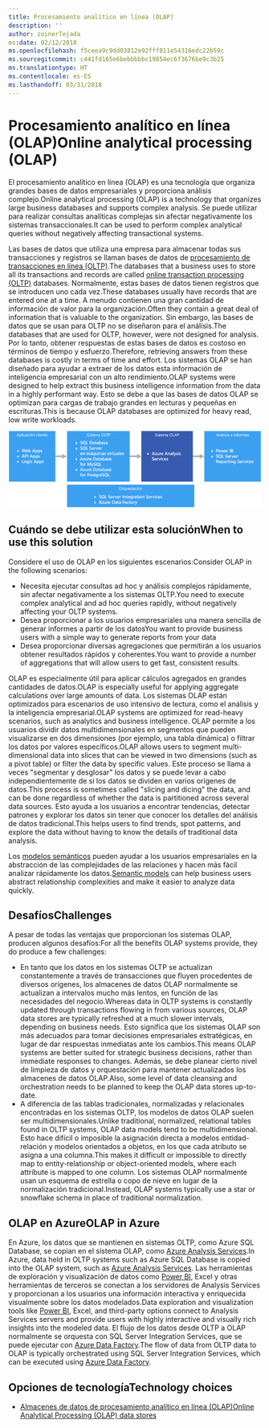 ```yaml
---
title: Procesamiento analítico en línea (OLAP)
description: ''
author: zoinerTejada
ms:date: 02/12/2018
ms.openlocfilehash: f5ceea9c9dd03812e92fff811e54316edc22b59c
ms.sourcegitcommit: c441fd165e6bebbbbbc19854ec6f3676be9c3b25
ms.translationtype: HT
ms.contentlocale: es-ES
ms.lasthandoff: 03/31/2018
---
```

# <a name="online-analytical-processing-olap"></a><span data-ttu-id="a25b3-102">Procesamiento analítico en línea (OLAP)</span><span class="sxs-lookup"><span data-stu-id="a25b3-102">Online analytical processing (OLAP)</span></span>

<span data-ttu-id="a25b3-103">El procesamiento analítico en línea (OLAP) es una tecnología que organiza grandes bases de datos empresariales y proporciona análisis complejo.</span><span class="sxs-lookup"><span data-stu-id="a25b3-103">Online analytical processing (OLAP) is a technology that organizes large business databases and supports complex analysis.</span></span> <span data-ttu-id="a25b3-104">Se puede utilizar para realizar consultas analíticas complejas sin afectar negativamente los sistemas transaccionales.</span><span class="sxs-lookup"><span data-stu-id="a25b3-104">It can be used to perform complex analytical queries without negatively affecting transactional systems.</span></span>

<span data-ttu-id="a25b3-105">Las bases de datos que utiliza una empresa para almacenar todas sus transacciones y registros se llaman bases de datos de [procesamiento de transacciones en línea (OLTP)](online-transaction-processing.md).</span><span class="sxs-lookup"><span data-stu-id="a25b3-105">The databases that a business uses to store all its transactions and records are called [online transaction processing (OLTP)](online-transaction-processing.md) databases.</span></span> <span data-ttu-id="a25b3-106">Normalmente, estas bases de datos tienen registros que se introducen uno cada vez.</span><span class="sxs-lookup"><span data-stu-id="a25b3-106">These databases usually have records that are entered one at a time.</span></span> <span data-ttu-id="a25b3-107">A menudo contienen una gran cantidad de información de valor para la organización.</span><span class="sxs-lookup"><span data-stu-id="a25b3-107">Often they contain a great deal of information that is valuable to the organization.</span></span> <span data-ttu-id="a25b3-108">Sin embargo, las bases de datos que se usan para OLTP no se diseñaron para el análisis.</span><span class="sxs-lookup"><span data-stu-id="a25b3-108">The databases that are used for OLTP, however, were not designed for analysis.</span></span> <span data-ttu-id="a25b3-109">Por lo tanto, obtener respuestas de estas bases de datos es costoso en términos de tiempo y esfuerzo.</span><span class="sxs-lookup"><span data-stu-id="a25b3-109">Therefore, retrieving answers from these databases is costly in terms of time and effort.</span></span> <span data-ttu-id="a25b3-110">Los sistemas OLAP se han diseñado para ayudar a extraer de los datos esta información de inteligencia empresarial con un alto rendimiento.</span><span class="sxs-lookup"><span data-stu-id="a25b3-110">OLAP systems were designed to help extract this business intelligence information from the data in a highly performant way.</span></span> <span data-ttu-id="a25b3-111">Esto se debe a que las bases de datos OLAP se optimizan para cargas de trabajo grandes en lecturas y pequeñas en escrituras.</span><span class="sxs-lookup"><span data-stu-id="a25b3-111">This is because OLAP databases are optimized for heavy read, low write workloads.</span></span>

![OLAP en Azure](./images/olap-data-pipeline.png) 

## <a name="when-to-use-this-solution"></a><span data-ttu-id="a25b3-113">Cuándo se debe utilizar esta solución</span><span class="sxs-lookup"><span data-stu-id="a25b3-113">When to use this solution</span></span>

<span data-ttu-id="a25b3-114">Considere el uso de OLAP en los siguientes escenarios:</span><span class="sxs-lookup"><span data-stu-id="a25b3-114">Consider OLAP in the following scenarios:</span></span>

- <span data-ttu-id="a25b3-115">Necesita ejecutar consultas ad hoc y análisis complejos rápidamente, sin afectar negativamente a los sistemas OLTP.</span><span class="sxs-lookup"><span data-stu-id="a25b3-115">You need to execute complex analytical and ad hoc queries rapidly, without negatively affecting your OLTP systems.</span></span> 
- <span data-ttu-id="a25b3-116">Desea proporcionar a los usuarios empresariales una manera sencilla de generar informes a partir de los datos</span><span class="sxs-lookup"><span data-stu-id="a25b3-116">You want to provide business users with a simple way to generate reports from your data</span></span>
- <span data-ttu-id="a25b3-117">Desea proporcionar diversas agregaciones que permitirán a los usuarios obtener resultados rápidos y coherentes.</span><span class="sxs-lookup"><span data-stu-id="a25b3-117">You want to provide a number of aggregations that will allow users to get fast, consistent results.</span></span> 

<span data-ttu-id="a25b3-118">OLAP es especialmente útil para aplicar cálculos agregados en grandes cantidades de datos.</span><span class="sxs-lookup"><span data-stu-id="a25b3-118">OLAP is especially useful for applying aggregate calculations over large amounts of data.</span></span> <span data-ttu-id="a25b3-119">Los sistemas OLAP están optimizados para escenarios de uso intensivo de lectura, como el análisis y la inteligencia empresarial.</span><span class="sxs-lookup"><span data-stu-id="a25b3-119">OLAP systems are optimized for read-heavy scenarios, such as analytics and business intelligence.</span></span> <span data-ttu-id="a25b3-120">OLAP permite a los usuarios dividir datos multidimensionales en segmentos que pueden visualizarse en dos dimensiones (por ejemplo, una tabla dinámica) o filtrar los datos por valores específicos.</span><span class="sxs-lookup"><span data-stu-id="a25b3-120">OLAP allows users to segment multi-dimensional data into slices that can be viewed in two dimensions (such as a pivot table) or filter the data by specific values.</span></span> <span data-ttu-id="a25b3-121">Este proceso se llama a veces "segmentar y desglosar" los datos y se puede levar a cabo independientemente de si los datos se dividen en varios orígenes de datos.</span><span class="sxs-lookup"><span data-stu-id="a25b3-121">This process is sometimes called "slicing and dicing" the data, and can be done regardless of whether the data is partitioned across several data sources.</span></span> <span data-ttu-id="a25b3-122">Esto ayuda a los usuarios a encontrar tendencias, detectar patrones y explorar los datos sin tener que conocer los detalles del análisis de datos tradicional.</span><span class="sxs-lookup"><span data-stu-id="a25b3-122">This helps users to find trends, spot patterns, and explore the data without having to know the details of traditional data analysis.</span></span>

<span data-ttu-id="a25b3-123">Los [modelos semánticos](../concepts/semantic-modeling.md) pueden ayudar a los usuarios empresariales en la abstracción de las complejidades de las relaciones y hacen más fácil analizar rápidamente los datos.</span><span class="sxs-lookup"><span data-stu-id="a25b3-123">[Semantic models](../concepts/semantic-modeling.md) can help business users abstract relationship complexities and make it easier to analyze data quickly.</span></span>

## <a name="challenges"></a><span data-ttu-id="a25b3-124">Desafíos</span><span class="sxs-lookup"><span data-stu-id="a25b3-124">Challenges</span></span>

<span data-ttu-id="a25b3-125">A pesar de todas las ventajas que proporcionan los sistemas OLAP, producen algunos desafíos:</span><span class="sxs-lookup"><span data-stu-id="a25b3-125">For all the benefits OLAP systems provide, they do produce a few challenges:</span></span>

- <span data-ttu-id="a25b3-126">En tanto que los datos en los sistemas OLTP se actualizan constantemente a través de transacciones que fluyen procedentes de diversos orígenes, los almacenes de datos OLAP normalmente se actualizan a intervalos mucho más lentos, en función de las necesidades del negocio.</span><span class="sxs-lookup"><span data-stu-id="a25b3-126">Whereas data in OLTP systems is constantly updated through transactions flowing in from various sources, OLAP data stores are typically refreshed at a much slower intervals, depending on business needs.</span></span> <span data-ttu-id="a25b3-127">Esto significa que los sistemas OLAP son más adecuados para tomar decisiones empresariales estratégicas, en lugar de dar respuestas inmediatas ante los cambios.</span><span class="sxs-lookup"><span data-stu-id="a25b3-127">This means OLAP systems are better suited for strategic business decisions, rather than immediate responses to changes.</span></span> <span data-ttu-id="a25b3-128">Además, se debe planear cierto nivel de limpieza de datos y orquestación para mantener actualizados los almacenes de datos OLAP.</span><span class="sxs-lookup"><span data-stu-id="a25b3-128">Also, some level of data cleansing and orchestration needs to be planned to keep the OLAP data stores up-to-date.</span></span>
- <span data-ttu-id="a25b3-129">A diferencia de las tablas tradicionales, normalizadas y relacionales encontradas en los sistemas OLTP, los modelos de datos OLAP suelen ser multidimensionales.</span><span class="sxs-lookup"><span data-stu-id="a25b3-129">Unlike traditional, normalized, relational tables found in OLTP systems, OLAP data models tend to be multidimensional.</span></span> <span data-ttu-id="a25b3-130">Esto hace difícil o imposible la asignación directa a modelos entidad-relación y modelos orientados a objetos, en los que cada atributo se asigna a una columna.</span><span class="sxs-lookup"><span data-stu-id="a25b3-130">This makes it difficult or impossible to directly map to entity-relationship or object-oriented models, where each attribute is mapped to one column.</span></span> <span data-ttu-id="a25b3-131">Los sistemas OLAP normalmente usan un esquema de estrella o copo de nieve en lugar de la normalización tradicional.</span><span class="sxs-lookup"><span data-stu-id="a25b3-131">Instead, OLAP systems typically use a star or snowflake schema in place of traditional normalization.</span></span>

## <a name="olap-in-azure"></a><span data-ttu-id="a25b3-132">OLAP en Azure</span><span class="sxs-lookup"><span data-stu-id="a25b3-132">OLAP in Azure</span></span>

<span data-ttu-id="a25b3-133">En Azure, los datos que se mantienen en sistemas OLTP, como Azure SQL Database, se copian en el sistema OLAP, como [Azure Analysis Services](/azure/analysis-services/analysis-services-overview).</span><span class="sxs-lookup"><span data-stu-id="a25b3-133">In Azure, data held in OLTP systems such as Azure SQL Database is copied into the OLAP system, such as [Azure Analysis Services](/azure/analysis-services/analysis-services-overview).</span></span> <span data-ttu-id="a25b3-134">Las herramientas de exploración y visualización de datos como [Power BI](https://powerbi.microsoft.com), Excel y otras herramientas de terceros se conectan a los servidores de Analysis Services y proporcionan a los usuarios una información interactiva y enriquecida visualmente sobre los datos modelados.</span><span class="sxs-lookup"><span data-stu-id="a25b3-134">Data exploration and visualization tools like [Power BI](https://powerbi.microsoft.com), Excel, and third-party options connect to Analysis Services servers and provide users with highly interactive and visually rich insights into the modeled data.</span></span> <span data-ttu-id="a25b3-135">El flujo de los datos desde OLTP a OLAP normalmente se orquesta con SQL Server Integration Services, que se puede ejecutar con [Azure Data Factory](/azure/data-factory/concepts-integration-runtime).</span><span class="sxs-lookup"><span data-stu-id="a25b3-135">The flow of data from OLTP data to OLAP is typically orchestrated using SQL Server Integration Services, which can be executed using [Azure Data Factory](/azure/data-factory/concepts-integration-runtime).</span></span>

## <a name="technology-choices"></a><span data-ttu-id="a25b3-136">Opciones de tecnología</span><span class="sxs-lookup"><span data-stu-id="a25b3-136">Technology choices</span></span>

- [<span data-ttu-id="a25b3-137">Almacenes de datos de procesamiento analítico en línea (OLAP)</span><span class="sxs-lookup"><span data-stu-id="a25b3-137">Online Analytical Processing (OLAP) data stores</span></span>](../technology-choices/olap-data-stores.md)

